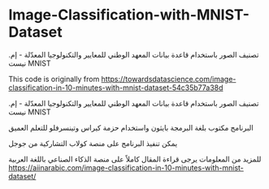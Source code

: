 # Image-Classification-with-MNIST-Dataset
تصنيف الصور باستخدام قاعدة بيانات المعهد الوطني للمعايير والتكنولوجيا المعدّلة - إم. نيست MNIST

This code is originally from https://towardsdatascience.com/image-classification-in-10-minutes-with-mnist-dataset-54c35b77a38d

تصنيف الصور باستخدام قاعدة بيانات المعهد الوطني للمعايير والتكنولوجيا المعدّلة - إم. نيست MNIST

البرنامج مكتوب بلغة البرمجة بايثون واستخدام حزمة كيراس وتينسرفلو للتعلم العميق

يمكن تنفيذ البرنامج على منصة كولاب التشاركية من جوجل

للمزيد من المعلومات يرجى قراءة المقال كاملاً على منصة الذكاء الصناعي باللغة العربية 
https://aiinarabic.com/image-classification-in-10-minutes-with-mnist-dataset/
